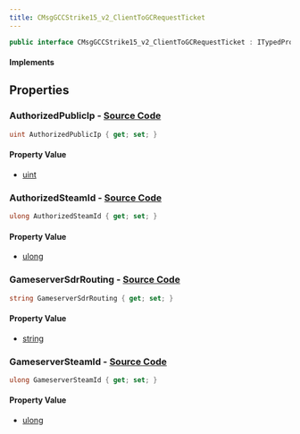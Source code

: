 ```yaml
---
title: CMsgGCCStrike15_v2_ClientToGCRequestTicket
---
```


```csharp
public interface CMsgGCCStrike15_v2_ClientToGCRequestTicket : ITypedProtobuf<CMsgGCCStrike15_v2_ClientToGCRequestTicket>, INativeHandle
```

#### Implements

## Properties

### **AuthorizedPublicIp** - [Source Code](https://github.com/swiftly-solution/swiftlys2/blob/main/managed/src/SwiftlyS2.Generated/Protobufs/Interfaces/CMsgGCCStrike15_v2_ClientToGCRequestTicket.cs#L16)

```csharp
uint AuthorizedPublicIp { get; set; }
```

#### Property Value

- [uint](https://learn.microsoft.com/dotnet/api/system.uint32)

### **AuthorizedSteamId** - [Source Code](https://github.com/swiftly-solution/swiftlys2/blob/main/managed/src/SwiftlyS2.Generated/Protobufs/Interfaces/CMsgGCCStrike15_v2_ClientToGCRequestTicket.cs#L13)

```csharp
ulong AuthorizedSteamId { get; set; }
```

#### Property Value

- [ulong](https://learn.microsoft.com/dotnet/api/system.uint64)

### **GameserverSdrRouting** - [Source Code](https://github.com/swiftly-solution/swiftlys2/blob/main/managed/src/SwiftlyS2.Generated/Protobufs/Interfaces/CMsgGCCStrike15_v2_ClientToGCRequestTicket.cs#L22)

```csharp
string GameserverSdrRouting { get; set; }
```

#### Property Value

- [string](https://learn.microsoft.com/dotnet/api/system.string)

### **GameserverSteamId** - [Source Code](https://github.com/swiftly-solution/swiftlys2/blob/main/managed/src/SwiftlyS2.Generated/Protobufs/Interfaces/CMsgGCCStrike15_v2_ClientToGCRequestTicket.cs#L19)

```csharp
ulong GameserverSteamId { get; set; }
```

#### Property Value

- [ulong](https://learn.microsoft.com/dotnet/api/system.uint64)

